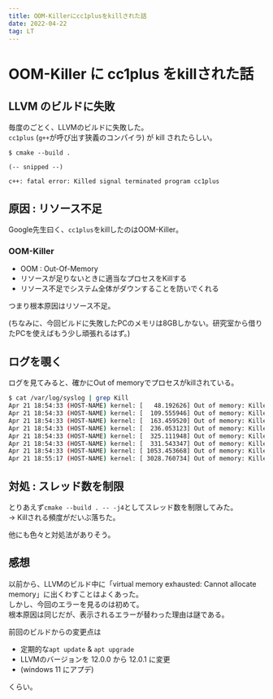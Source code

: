 ```yaml
---
title: OOM-Killerにcc1plusをkillされた話
date: 2022-04-22
tag: LT
---
```


# OOM-Killer に cc1plus をkillされた話


## LLVM のビルドに失敗
毎度のごとく、LLVMのビルドに失敗した。<br>
`cc1plus` (`g++`が呼び出す狭義のコンパイラ) が kill されたらしい。
```
$ cmake --build .

(-- snipped --)

c++: fatal error: Killed signal terminated program cc1plus
```


## 原因 : リソース不足
Google先生曰く、`cc1plus`をkillしたのはOOM-Killer。

### OOM-Killer
- OOM : Out-Of-Memory
- リソースが足りないときに適当なプロセスをKillする
- リソース不足でシステム全体がダウンすることを防いでくれる

つまり根本原因はリソース不足。

(ちなみに、今回ビルドに失敗したPCのメモリは8GBしかない。研究室から借りたPCを使えばもう少し頑張れるはず。)


## ログを覗く
ログを見てみると、確かにOut of memoryでプロセスがkillされている。
```sh
$ cat /var/log/syslog | grep Kill
Apr 21 18:54:33 (HOST-NAME) kernel: [   48.192626] Out of memory: Killed process 274 (cc1plus) total-vm:715960kB, anon-rss:572228kB, file-rss:0kB, shmem-rss:0kB, UID:1000 pgtables:1432kB oom_score_adj:0
Apr 21 18:54:33 (HOST-NAME) kernel: [  109.555946] Out of memory: Killed process 402 (cc1plus) total-vm:704832kB, anon-rss:656452kB, file-rss:0kB, shmem-rss:0kB, UID:1000 pgtables:1412kB oom_score_adj:0
Apr 21 18:54:33 (HOST-NAME) kernel: [  163.459520] Out of memory: Killed process 478 (cc1plus) total-vm:750692kB, anon-rss:514892kB, file-rss:0kB, shmem-rss:0kB, UID:1000 pgtables:1496kB oom_score_adj:0
Apr 21 18:54:33 (HOST-NAME) kernel: [  236.053123] Out of memory: Killed process 580 (cc1plus) total-vm:750616kB, anon-rss:321836kB, file-rss:0kB, shmem-rss:0kB, UID:1000 pgtables:1496kB oom_score_adj:0
Apr 21 18:54:33 (HOST-NAME) kernel: [  325.111948] Out of memory: Killed process 706 (cc1plus) total-vm:733492kB, anon-rss:282628kB, file-rss:4kB, shmem-rss:0kB, UID:1000 pgtables:1456kB oom_score_adj:0
Apr 21 18:54:33 (HOST-NAME) kernel: [  331.543347] Out of memory: Killed process 702 (cc1plus) total-vm:659552kB, anon-rss:317520kB, file-rss:0kB, shmem-rss:0kB, UID:1000 pgtables:1324kB oom_score_adj:0
Apr 21 18:54:33 (HOST-NAME) kernel: [ 1053.453668] Out of memory: Killed process 2076 (cc1plus) total-vm:559516kB, anon-rss:413612kB, file-rss:0kB, shmem-rss:0kB, UID:1000 pgtables:1120kB oom_score_adj:0
Apr 21 18:55:17 (HOST-NAME) kernel: [ 3028.760734] Out of memory: Killed process 4024 (cc1plus) total-vm:568000kB, anon-rss:440584kB, file-rss:0kB, shmem-rss:0kB, UID:1000 pgtables:1144kB oom_score_adj:0
```

## 対処 : スレッド数を制限
とりあえず`cmake --build . -- -j4`としてスレッド数を制限してみた。<br>
→ Killされる頻度がだいぶ落ちた。

他にも色々と対処法がありそう。


## 感想
以前から、LLVMのビルド中に「virtual memory exhausted: Cannot allocate memory」に出くわすことはよくあった。<br>
しかし、今回のエラーを見るのは初めて。<br>
根本原因は同じだが、表示されるエラーが替わった理由は謎である。

前回のビルドからの変更点は
- 定期的な`apt update` & `apt upgrade`
- LLVMのバージョンを 12.0.0 から 12.0.1 に変更
- (windows 11 にアプデ)

くらい。
